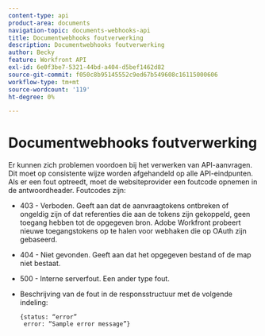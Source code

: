 ```yaml
---
content-type: api
product-area: documents
navigation-topic: documents-webhooks-api
title: Documentwebhooks foutverwerking
description: Documentwebhooks foutverwerking
author: Becky
feature: Workfront API
exl-id: 6e0f3be7-5321-44bd-a404-d5bef1462d82
source-git-commit: f050c8b95145552c9ed67b549608c16115000606
workflow-type: tm+mt
source-wordcount: '119'
ht-degree: 0%

---
```


# Documentwebhooks foutverwerking

Er kunnen zich problemen voordoen bij het verwerken van API-aanvragen. Dit moet op consistente wijze worden afgehandeld op alle API-eindpunten. Als er een fout optreedt, moet de websiteprovider een foutcode opnemen in de antwoordheader. Foutcodes zijn:

* 403 - Verboden. Geeft aan dat de aanvraagtokens ontbreken of ongeldig zijn of dat referenties die aan de tokens zijn gekoppeld, geen toegang hebben tot de opgegeven bron. Adobe Workfront probeert nieuwe toegangstokens op te halen voor webhaken die op OAuth zijn gebaseerd.

* 404 - Niet gevonden. Geeft aan dat het opgegeven bestand of de map niet bestaat.

* 500 - Interne serverfout. Een ander type fout.

* Beschrijving van de fout in de responsstructuur met de volgende indeling:

   ```
   {status: “error”
    error: “Sample error message”}
   ```
